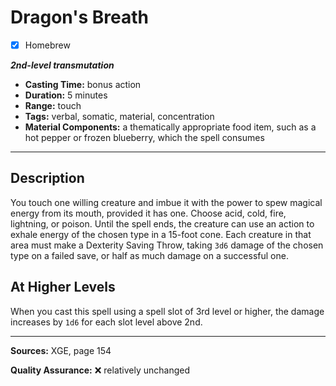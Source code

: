 # Dragon's Breath
- [x] Homebrew

***2nd-level transmutation***
- **Casting Time:** bonus action
- **Duration:** 5 minutes
- **Range:** touch
- **Tags:** verbal, somatic, material, concentration
- **Material Components:** a thematically appropriate food item, such as a hot pepper or frozen blueberry, which the spell consumes

---

## Description
You touch one willing creature and imbue it with the power to spew magical energy from its mouth, provided it has one.
Choose acid, cold, fire, lightning, or poison.
Until the spell ends, the creature can use an action to exhale energy of the chosen type in a 15-foot cone.
Each creature in that area must make a Dexterity Saving Throw, taking `3d6` damage of the chosen type on a failed save, or half as much damage on a successful one.

## At Higher Levels
When you cast this spell using a spell slot of 3rd level or higher, the damage increases by `1d6` for each slot level above 2nd.

---

**Sources:** XGE, page 154

**Quality Assurance:** :x: relatively unchanged
